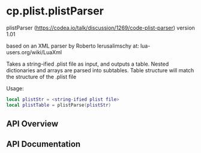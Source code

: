 # cp.plist.plistParser

plistParser (https://codea.io/talk/discussion/1269/code-plist-parser)
version 1.01

based on an XML parser by Roberto Ierusalimschy at:
lua-users.org/wiki/LuaXml

Takes a string-ified .plist file as input, and outputs
a table. Nested dictionaries and arrays are parsed into
subtables. Table structure will match the structure of
the .plist file

Usage:
```lua
local plistStr = <string-ified plist file>
local plistTable = plistParse(plistStr)
```

## API Overview

## API Documentation

